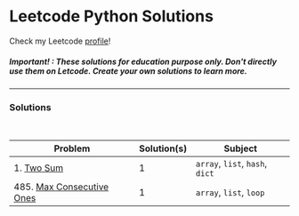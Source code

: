 # Leetcode Python Solutions

Check my Leetcode [profile](https://leetcode.com/u/hevalhazal/)!

##### Important! : These solutions for education purpose only. Don't directly use them on Letcode. Create your own solutions to learn more.

---


### Solutions

<br>

| Problem   | Solution(s) | Subject |
|--------------------------------------|---|--------------------------------|
| 1. [Two Sum](solutions/1_two_sum.md) | 1 | `array`, `list`, `hash`, `dict` | 
| 485. [Max Consecutive Ones](solutions/485_Max_Consecutive_Ones.md) | 1 | `array`, `list`, `loop`|
